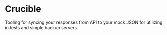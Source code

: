 
# Crucible
Tooling for syncing your responses from API to your mock JSON for utilizing in tests and simple backup servers

